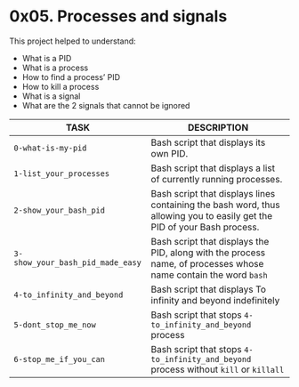 # 0x05. Processes and signals

This project helped to understand:
- What is a PID
- What is a process
- How to find a process’ PID
- How to kill a process
- What is a signal
- What are the 2 signals that cannot be ignored

TASK | DESCRIPTION
--- | ---
`0-what-is-my-pid` | Bash script that displays its own PID.
`1-list_your_processes` | Bash script that displays a list of currently running processes.
`2-show_your_bash_pid` | Bash script that displays lines containing the bash word, thus allowing you to easily get the PID of your Bash process.
`3-show_your_bash_pid_made_easy` | Bash script that displays the PID, along with the process name, of processes whose name contain the word `bash`
`4-to_infinity_and_beyond` | Bash script that displays To infinity and beyond indefinitely
`5-dont_stop_me_now` | Bash script that stops `4-to_infinity_and_beyond` process
`6-stop_me_if_you_can` | Bash script that stops `4-to_infinity_and_beyond` process without `kill` or `killall`
